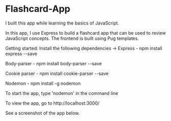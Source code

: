 # Flashcard-App
I built this app while learning the basics of JavaScript.

In this app, I use Express to build a flashcard app that can be used to review JavaScript concepts.
The frontend is built using Pug templates.

Getting started:
Install the following dependencies -> 
Express - npm install express --save

Body-parser - npm install body-parser --save  

Cookie parser - npm install cookie-parser --save  

Nodemon - npm install -g nodemon

To start the app, type 'nodemon' in the command line

To view the app, go to http://localhost:3000/

See a screenshot of the app below.
